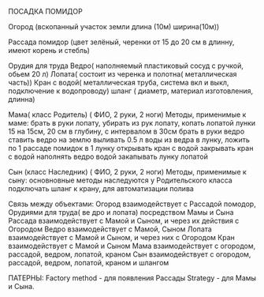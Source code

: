 ПОСАДКА ПОМИДОР

Огород
 (вскопанный участок земли
  длина (10м)
  ширина(10м))

Рассада помидор
 (цвет зелёный, черенки от 15 до 20 см в длинну, имеют корень и стебль)
   
Орудия для труда
  Ведро( наполняемый пластиковый сосуд с ручкой, обьем 20 л)
  Лопата( состоит из черенка и полотна( металлическая часть))
  Кран с водой( металлическая труба, система вкл и выкл, подключение к водопроводу)
  шланг ( диаметр, материал изготовления, длинна)

Мама( класс Родитель)
( ФИО, 2 руки, 2 ноги)
  Методы, применимые к маме:
       брать в руки лопату,
       убирать из рук лопату,
       копать лопатой лунки 15 на 15см, 20 см в глубину, с интервалом в 30см
       брать в руки ведро
       ставить ведро на землю
       выливать 0.5 л воды из ведра в лунку, 
       ложить по 1 рассаде помидок в 1 лунку
       открывать кран с водой
       закрывать кран с водой
       наполнять ведро водой
       закапывать лунку лопатой

Сын (класс Наследник)
( ФИО, 2 руки, 2 ноги)
  Методы, применимые к сыну:
       основновные методы наследуются у Родительского класса
       подключать шланг к крану, для автоматизации полива
      
Связь между объектами:
Огород взаимодействует с Рассадой помодор, Орудиями для труда( ве
дро и лопата) посредством Мамы и Сына
Рассада взаимодействует с Мамой и Сыном, и через их действия с Огородом
Ведро  взаимодействует с Мамой, Сыном
Лопата взаимодействует с Мамой и Сыном, и через них с Огородом
Кран  взаимодействует с Мамой и Сыном
Мама взаимодействует с огородом, рассадой, ведром, лопатой, краном
Сын взаимодействует с огородом, рассадой, ведром, лопатой, краном и шлангом


ПАТЕРНЫ:
Factory method - для появления Рассады
Strategy - для Мамы и Сына. 

